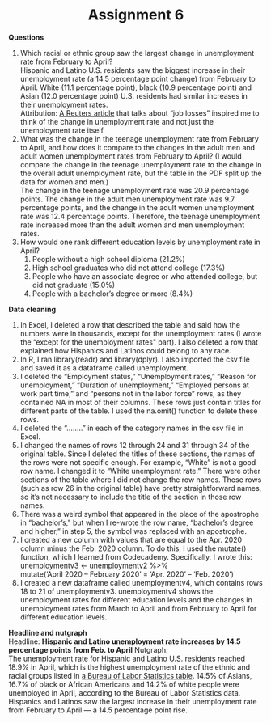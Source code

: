 # <div align="center">Assignment 6</div>
**Questions**
1. Which racial or ethnic group saw the largest change in unemployment rate from February to April?<br />
Hispanic and Latino U.S. residents saw the biggest increase in their unemployment rate (a 14.5 percentage point change) from February to April. White (11.1 percentage point), black (10.9 percentage point) and Asian (12.0 percentage point) U.S. residents had similar increases in their unemployment rates. 
<br />Attribution: [A Reuters article](https://www.reuters.com/article/us-health-coronavirus-usa-jobs/how-the-coronavirus-job-cuts-played-out-by-sector-and-demographics-idUSKBN21M0EL) that talks about “job losses” inspired me to think of the change in unemployment rate and not just the unemployment rate itself. 
1. What was the change in the teenage unemployment rate from February to April, and how does it compare to the changes in the adult men and adult women unemployment rates from February to April? (I would compare the change in the teenage unemployment rate to the change in the overall adult unemployment rate, but the table in the PDF split up the data for women and men.)<br />
The change in the teenage unemployment rate was 20.9 percentage points. The change in the adult men unemployment rate was 9.7 percentage points, and the change in the adult women unemployment rate was 12.4 percentage points. Therefore, the teenage unemployment rate increased more than the adult women and men unemployment rates. 
1. How would one rank different education levels by unemployment rate in April?
    1. People without a high school diploma (21.2%)
    1. High school graduates who did not attend college (17.3%)
    1. People who have an associate degree or who attended college, but did not graduate (15.0%)
    1. People with a bachelor’s degree or more (8.4%)

**Data cleaning**
1. In Excel, I deleted a row that described the table and said how the numbers were in thousands, except for the unemployment rates (I wrote the “except for the unemployment rates" part). I also deleted a row that explained how Hispanics and Latinos could belong to any race. 
1. In R, I ran library(readr) and library(dplyr). I also imported the csv file and saved it as a dataframe called unemployment.
1. I deleted the “Employment status,” “Unemployment rates,” “Reason for unemployment,” “Duration of unemployment,” “Employed persons at work part time,” and “persons not in the labor force” rows, as they contained NA in most of their columns. These rows just contain titles for different parts of the table. I used the na.omit() function to delete these rows. 
1. I deleted the “……..” in each of the category names in the csv file in Excel. 
1. I changed the names of rows 12 through 24 and 31 through 34 of the original table. Since I deleted the titles of these sections, the names of the rows were not specific enough. For example, “White” is not a good row name. I changed it to “White unemployment rate.” There were other sections of the table where I did not change the row names. These rows (such as row 26 in the original table) have pretty straightforward names, so it’s not necessary to include the title of the section in those row names. 
1. There was a weird symbol that appeared in the place of the apostrophe in “bachelor’s," but when I re-wrote the row name, “bachelor’s degree and higher,” in step 5, the symbol was replaced with an apostrophe. 
1. I created a new column with values that are equal to the Apr. 2020 column minus the Feb. 2020 column. To do this, I used the mutate() function, which I learned from Codecademy. Specifically, I wrote this:
unemploymentv3 <- unemploymentv2 %>% <br />
	mutate(‘April 2020 – February 2020’ = ‘Apr. 2020’ – ‘Feb. 2020’)
1. I created a new dataframe called unemploymentv4, which contains rows 18 to 21 of unemploymentv3. unemploymentv4 shows the unemployment rates for different education levels and the changes in unemployment rates from March to April and from February to April for different education levels. 

**Headline and nutgraph**<br />
Headline: **Hispanic and Latino unemployment rate increases by 14.5 percentage points from Feb. to April**
Nutgraph:<br /> 
The unemployment rate for Hispanic and Latino U.S. residents reached 18.9% in April, which is the highest unemployment rate of the ethnic and racial groups listed in [a Bureau of Labor Statistics table](https://www.bls.gov/news.release/pdf/empsit.pdf). 14.5% of Asians, 16.7% of black or African Americans and 14.2% of white people were unemployed in April, according to the Bureau of Labor Statistics data. Hispanics and Latinos saw the largest increase in their unemployment rate from February to April — a 14.5 percentage point rise. 
